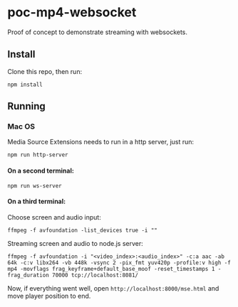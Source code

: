 # poc-mp4-websocket

Proof of concept to demonstrate streaming with websockets.

## Install

Clone this repo, then run:

`npm install`

## Running

### Mac OS

Media Source Extensions needs to run in a http server, just run:

`npm run http-server`

#### On a second terminal:

`npm run ws-server`

#### On a third terminal:

Choose screen and audio input:

`ffmpeg -f avfoundation -list_devices true -i ""`

Streaming screen and audio to node.js server:

`ffmpeg -f avfoundation -i "<video_index>:<audio_index>" -c:a aac -ab 64k -c:v libx264 -vb 448k -vsync 2 -pix_fmt yuv420p -profile:v high -f mp4 -movflags frag_keyframe+default_base_moof -reset_timestamps 1 -frag_duration 70000 tcp://localhost:8081/`

Now, if everything went well, open `http://localhost:8000/mse.html` and move player position to end.

